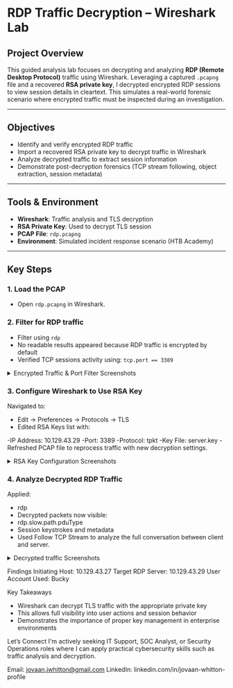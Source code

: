 # RDP Traffic Decryption – Wireshark Lab

## Project Overview

This guided analysis lab focuses on decrypting and analyzing **RDP (Remote Desktop Protocol)** traffic using Wireshark. Leveraging a captured `.pcapng` file and a recovered **RSA private key**, I decrypted encrypted RDP sessions to view session details in cleartext. This simulates a real-world forensic scenario where encrypted traffic must be inspected during an investigation.

---

## Objectives

- Identify and verify encrypted RDP traffic
- Import a recovered RSA private key to decrypt traffic in Wireshark
- Analyze decrypted traffic to extract session information
- Demonstrate post-decryption forensics (TCP stream following, object extraction, session metadata)

---

## Tools & Environment

- **Wireshark**: Traffic analysis and TLS decryption
- **RSA Private Key**: Used to decrypt TLS session
- **PCAP File**: `rdp.pcapng`
- **Environment**: Simulated incident response scenario (HTB Academy)

---

## Key Steps

### 1. Load the PCAP

- Open `rdp.pcapng` in Wireshark.

### 2. Filter for RDP traffic

- Filter using `rdp` 
- No readable results appeared because RDP traffic is encrypted by default
- Verified TCP sessions activity using: `tcp.port == 3389`

<details>
  <summary> Encrypted Traffic & Port Filter Screenshots</summary>

### Encrypted RDP Traffic (Before Decryption)  
![Encrypted RDP Traffic – No Readable Data](/screenshots/encrypted-rdp-traffic.png)

### TCP Port 3389 Filter Applied  
![Wireshark TCP Port 3389 Filter](/screenshots/tcp-port-3389-filter.png)

</details>


### 3. Configure Wireshark to Use RSA Key
Navigated to:

- Edit → Preferences → Protocols → TLS
- Edited RSA Keys list with:

-IP Address: 10.129.43.29
-Port: 3389
-Protocol: tpkt
-Key File: server.key
-Refreshed PCAP file to reprocess traffic with new decryption settings.

<details>
<summary> RSA Key Configuration Screenshots</summary>

### RSA Key Configuration  
![Configuring Wireshark to use RSA key](/screenshots/decrypting-rdp-traffic.png)


</details>


### 4. Analyze Decrypted RDP Traffic
Applied:

- rdp
- Decrypted packets now visible:
- rdp.slow.path.pduType
- Session keystrokes and metadata
- Used Follow TCP Stream to analyze the full conversation between client and server.

<details>
<summary> Decrypted traffic Screenshots</strong></summary>

### Decrypted traffic shows using rdp filter  
![RDP Traffic in the clear](/screenshots/decrypted-rdp-traffic.png)

### TCP Connections 
![TCP Connection Initiated](/screenshots/rdp-initiating-host-and-target-server.png)

### User Account Used
![Identified the account used](/screenshots/user-account.png)

</details>


Findings
Initiating Host: 10.129.43.27
Target RDP Server: 10.129.43.29
User Account Used: Bucky

Key Takeaways
- Wireshark can decrypt TLS traffic with the appropriate private key
- This allows full visibility into user actions and session behavior
- Demonstrates the importance of proper key management in enterprise environments

Let’s Connect
I'm actively seeking IT Support, SOC Analyst, or Security Operations roles where I can apply practical cybersecurity skills such as traffic analysis and decryption.

Email: jovaan.jwhitton@gmail.com
LinkedIn: linkedin.com/in/jovaan-whitton-profile

